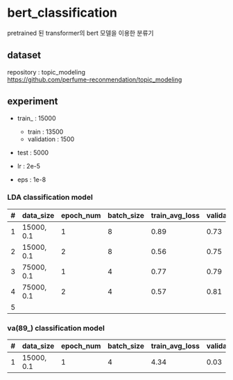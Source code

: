 # bert_classification
pretrained 된 transformer의 bert 모델을 이용한 분류기

## dataset
repository : topic_modeling <br>
https://github.com/perfume-reconmendation/topic_modeling

## experiment

- train_ : 15000
  - train : 13500
  - validation : 1500
- test : 5000

- lr : 2e-5
- eps : 1e-8

### LDA classification model
| # | data_size  | epoch_num | batch_size | train_avg_loss | validation_acc | test_acc |
|---|------------|-----------|------------|----------------|----------------|----------|
| 1 | 15000, 0.1 | 1         | 8          | 0.89           | 0.73           |          |
| 2 | 15000, 0.1 | 2         | 8          | 0.56           | 0.75           | 0.77     |
| 3 | 75000, 0.1 | 1         | 4          | 0.77           | 0.79           | 0.79     |
| 4 | 75000, 0.1 | 2         | 4          | 0.57           | 0.81           | 0.81     |
| 5 |            |           |            |                |                |          |

### va(89_) classification model
| # | data_size  | epoch_num | batch_size | train_avg_loss | validation_acc | test_acc |
|---|------------|-----------|------------|----------------|----------------|----------|
| 1 | 15000, 0.1 | 1         | 4          | 4.34           | 0.03           | 0.03     |
